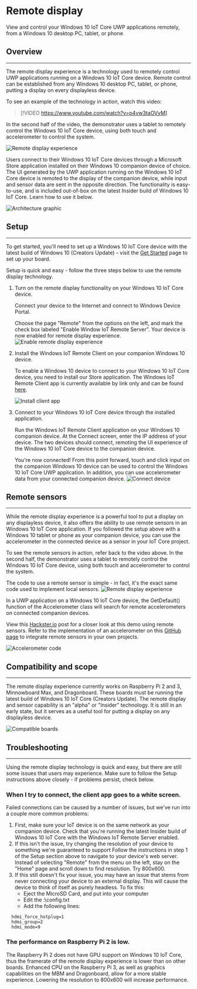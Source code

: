 # Remote display
View and control your Windows 10 IoT Core UWP applications remotely, from a Windows 10 desktop PC, tablet, or phone

## Overview
___
The remote display experience is a technology used to remotely control UWP applications running on a Windows 10 IoT Core device.  Remote control can be established from any Windows 10 desktop PC, tablet, or phone, putting a display on every displayless device.

To see an example of the technology in action, watch this video:
> [!VIDEO https://www.youtube.com/watch?v=p4vw3taOVyM]

In the second half of the video, the demonstrator uses a tablet to remotely control the Windows 10 IoT Core device, using both touch and accelerometer to control the system.

![Remote display experience](../media/RemoteDisplay/responsivedesign.gif)
      
Users connect to their Windows 10 IoT Core devices through a Microsoft Store application installed on their Windows 10 companion device of choice.  The UI generated by the UWP application running on the Windows 10 IoT Core device is remoted to the display of the companion device, while input and sensor data are sent in the opposite direction.
The functionality is easy-to-use, and is included out-of-box on the latest Insider build of Windows 10 IoT Core.  Learn how to use it below.

![Architecture graphic](../media/RemoteDisplay/architecture-graphic.png)
    
  
## Setup
___
To get started, you'll need to set up a Windows 10 IoT Core device with the latest build of Windows 10 (Creators Update) - visit the [Get Started](/GetStarted) page to set up your board.

Setup is quick and easy - follow the three steps below to use the remote display technology.

1. Turn on the remote display functionality on your Windows 10 IoT Core device.
  
    Connect your device to the Internet and connect to Windows Device Portal.
  
	  Choose the page "Remote" from the options on the left, and mark the check box labeled "Enable Window IoT Remote Server".  Your device is now enabled for remote display experience.
  ![Enable remote display experience](../media/RemoteDisplay/enable-remote.png)

2. Install the Windows IoT Remote Client on your companion Windows 10 device.
  
    To enable a Windows 10 device to connect to your Windows 10 IoT Core device, you need to install our Store application.  The Windows IoT Remote Client app is currently available by link only and can be found [here](https://www.microsoft.com/en-us/store/apps/iot-remote-client/9nblggh5mnxz).
    
    ![Install client app](../media/RemoteDisplay/store-app.png)


3. Connect to your Windows 10 IoT Core device through the installed application.
  
    Run the Windows IoT Remote Client application on your Windows 10 companion device.  At the Connect screen, enter the IP address of your device.  The two devices should connect, remoting the UI experience of the Windows 10 IoT Core device to the companion device.
    
    You're now connected! From this point forward, touch and click input on the companion Windows 10 device can be used to control the Windows 10 IoT Core UWP application.  In addition, you can use accelerometer data from your connected companion device.
    ![Connect device](../media/RemoteDisplay/connect-device.png)
      

## Remote sensors
___

While the remote display experience is a powerful tool to put a display on any displayless device, it also offers the ability to use remote sensors in an Windows 10 IoT Core application.  If you followed the setup above with a Windows 10 tablet or phone as your companion device, you can use the accelerometer in the connected device as a sensor in your IoT Core project.

To see the remote sensors in action, refer back to the video above.  In the second half, the demonstrator uses a tablet to remotely control the Windows 10 IoT Core device, using both touch and accelerometer to control the system.

The code to use a remote sensor is simple - in fact, it's the exact same code used to implement local sensors.
![Remote display experience](../media/RemoteDisplay/remote-tablet.png)

In a UWP application on a Windows 10 IoT Core device, the GetDefault() function of the Accelerometer class will search for remote accelerometers on connected companion devices.

View this [Hackster.io](https://www.hackster.io/windows-iot/closed-loop-control-remote-sensors-and-remote-ux-on-rpi3-ef3ed0) post for a closer look at this demo using remote sensors.  Refer to the implementation of an accelerometer on this [GitHub page](https://github.com/ms-iot/pid-control-system/blob/master/DemoApp/MainPage.xaml.cs) to integrate remote sensors in your own projects.

![Accelerometer code](../media/RemoteDisplay/accelerometer-code.png)
  

## Compatibility and scope
___
The remote display experience currently works on Raspberry Pi 2 and 3, Minnowboard Max, and Dragonboard.  These boards must be running the latest build of Windows 10 IoT Core (Creators Update).
The remote display and sensor capability is an "alpha" or "Insider" technology. It is still in an early state, but it serves as a useful tool for putting a display on any displayless device.

![Compatible boards](../media/RemoteDisplay/compatible-boards.png)
    
  
## Troubleshooting
___
Using the remote display technology is quick and easy, but there are still some issues that users may experience.  Make sure to follow the Setup instructions above closely - if problems persist, check below.

### When I try to connect, the client app goes to a white screen.
Failed connections can be caused by a number of issues, but we've run into a couple more common problems:

1. First, make sure your IoT device is on the same network as your companion device.
    Check that you're running the latest Insider build of Windows 10 IoT Core with the Windows IoT Remote Server enabled.
2. If this isn't the issue, try changing the resolution of your device to something we're guaranteed to support
    Follow the instructions in step 1 of the Setup section above to navigate to your device's web server.  Instead of selecting "Remote" from the menu on the left, stay on the "Home" page and scroll down to find resolution.  Try 800x600.
3. If this still doesn't fix your issue, you may have an issue that stems from never connecting your device to an external display.
    This will cause the device to think of itself as purely headless.  To fix this:
    * Eject the MicroSD Card, and put into your computer
    * Edit the <MicroSD card drive>:\config.txt
    * Add the following lines:
 
```
  hdmi_force_hotplug=1
  hdmi_group=2
  hdmi_mode=9
```

### The performance on Raspberry Pi 2 is low. 
The Raspberry Pi 2 does not have GPU support on Windows 10 IoT Core, thus the framerate of the remote display experience is lower than on other boards.  Enhanced CPU on the Raspberry Pi 3, as well as graphics capabilities on the MBM and Dragonboard, allow for a more stable experience.  Lowering the resolution to 800x600 will increase performance.
